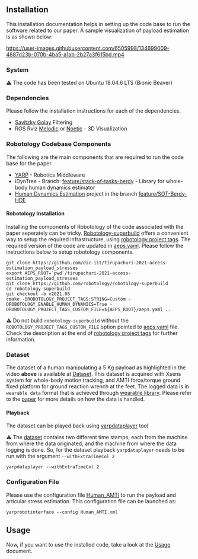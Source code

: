 ## Installation

This installation documentation helps in setting up the code base to run the software related to our paper. A sample visualization of payload estimation is as shown below:


<p align="center">

https://user-images.githubusercontent.com/6505998/134699009-4887d23b-070b-4ba5-a1ab-2b27a3f615bd.mp4

</p>

### System

⚠️ The code has been tested on Ubuntu 18.04.6 LTS (Bionic Beaver)

### Dependencies

Please follow the installation instructions for each of the dependencies.

- [Savitzky Golay](https://github.com/arntanguy/gram_savitzky_golay#installation) Filtering
- ROS Rviz [Melodic](http://wiki.ros.org/melodic/Installation/Ubuntu) or [Noetic](http://wiki.ros.org/noetic/Installation/Ubuntu) - 3D Visualization

### Robotology Codebase Components

The following are the main components that are required to run the code base for the paper.

- [YARP](https://github.com/robotology/yarp) - Robotics Middleware
- iDynTree - Branch: [feature/stack-of-tasks-berdy](https://github.com/ami-iit/idyntree-hde-fork/tree/feature/stack-of-tasks-berdy) - Library for whole-body human dynamics estimator
- [Human Dynamics Estimation](https://github.com/robotology/human-dynamics-estimation) project in the branch [feature/SOT-Berdy-HDE](https://github.com/robotology/human-dynamics-estimation/tree/feature/SOT-Berdy-HDE)

#### Robotology Installation

Installing the components of Robotology of the code associated with the paper seperately can be tricky. [Robotology-superbuild](https://github.com/robotology/robotology-superbuild) offers a convenient way to setup the required infrastructure, using [robotology project tags](https://github.com/robotology/robotology-superbuild/blob/master/doc/change-project-tags.md). The required version of the code are updated in [aeps.yaml](./aeps.yaml). Please follow the instructions below to setup robotology components.

```
git clone https://github.com/dic-iit/tirupachuri-2021-access-estimation_payload_stresses
export AEPS_ROOT=`pwd`/tirupachuri-2021-access-estimation_payload_stresses
git clone https://github.com/robotology/robotology-superbuild
cd robotology-superbuild
git checkout -b v2021.08
cmake -DROBOTOLOGY_PROJECT_TAGS:STRING=Custom -DROBOTOLOGY_ENABLE_HUMAN_DYNAMICS=True -DROBOTOLOGY_PROJECT_TAGS_CUSTOM_FILE=${AEPS_ROOT}/aeps.yaml ..
```

⚠️ Do not build `robotology-superbuild` without the `ROBOTOLOGY_PROJECT_TAGS_CUSTOM_FILE` option pointed to [aeps.yaml](./aeps.yaml) file. Check the description at the end of [robotology project tags](https://github.com/robotology/robotology-superbuild/blob/master/doc/change-project-tags.md) for further information.

### Dataset

The dataset of a human manipulating a 5 Kg payload as highlighted in the video **above** is available at [Dataset](./dataset). This dataset is acquired with Xsens system for whole-body motion tracking, and AMTI force/torque ground fixed platform for ground reaction wrench at the feet. The logged data is in `wearable data` format that is achieved through [wearable library](https://github.com/robotology/wearables). Please refer to the [paper](https://ieeexplore.ieee.org/abstract/document/9526592) for more details on how the data is handled.

#### Playback

The dataset can be played back using [yarpdataplayer](https://www.yarp.it/latest/yarpdataplayer.html) tool

:warning: The [dataset](./dataset) contains two different time stamps, each from the machine from where the data originated, and the machine from where the data logging is done. So, for the dataset playback `yarpdataplayer` needs to be run with the argument `--withExtraTimeCol 2`

```
yarpdataplayer --withExtraTimeCol 2
```

### Configuration File

Please use the configuration file [Human_AMTI](https://github.com/robotology/human-dynamics-estimation/blob/feature/SOT-Berdy-HDE/conf/xml/Human_AMTI.xml) to run the payload and articular stress estimation. This configuration file can be launched as:

```
yarprobotinterface --config Human_AMTI.xml
```

## Usage

Now, if you want to use the installed code, take a look at the [Usage](./usage.md) document.


